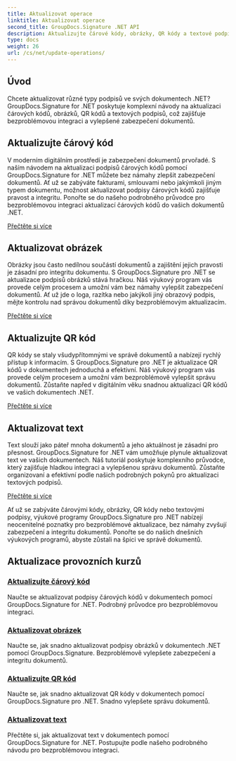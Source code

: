 ```yaml
---
title: Aktualizovat operace
linktitle: Aktualizovat operace
second_title: GroupDocs.Signature .NET API
description: Aktualizujte čárové kódy, obrázky, QR kódy a textové podpisy v dokumentech .NET pomocí výukových programů GroupDocs.Signature pro .NET. Vylepšete zabezpečení a správu dokumentů.
type: docs
weight: 26
url: /cs/net/update-operations/
---
```

## Úvod

Chcete aktualizovat různé typy podpisů ve svých dokumentech .NET? GroupDocs.Signature for .NET poskytuje komplexní návody na aktualizaci čárových kódů, obrázků, QR kódů a textových podpisů, což zajišťuje bezproblémovou integraci a vylepšené zabezpečení dokumentů.

## Aktualizujte čárový kód
V moderním digitálním prostředí je zabezpečení dokumentů prvořadé. S naším návodem na aktualizaci podpisů čárových kódů pomocí GroupDocs.Signature for .NET můžete bez námahy zlepšit zabezpečení dokumentů. Ať už se zabýváte fakturami, smlouvami nebo jakýmkoli jiným typem dokumentu, možnost aktualizovat podpisy čárových kódů zajišťuje pravost a integritu. Ponořte se do našeho podrobného průvodce pro bezproblémovou integraci aktualizací čárových kódů do vašich dokumentů .NET.

[Přečtěte si více](./update-barcode/)

## Aktualizovat obrázek
Obrázky jsou často nedílnou součástí dokumentů a zajištění jejich pravosti je zásadní pro integritu dokumentu. S GroupDocs.Signature pro .NET se aktualizace podpisů obrázků stává hračkou. Náš výukový program vás provede celým procesem a umožní vám bez námahy vylepšit zabezpečení dokumentů. Ať už jde o loga, razítka nebo jakýkoli jiný obrazový podpis, mějte kontrolu nad správou dokumentů díky bezproblémovým aktualizacím.

[Přečtěte si více](./update-image/)

## Aktualizujte QR kód
QR kódy se staly všudypřítomnými ve správě dokumentů a nabízejí rychlý přístup k informacím. S GroupDocs.Signature pro .NET je aktualizace QR kódů v dokumentech jednoduchá a efektivní. Náš výukový program vás provede celým procesem a umožní vám bezproblémově vylepšit správu dokumentů. Zůstaňte napřed v digitálním věku snadnou aktualizací QR kódů ve vašich dokumentech .NET.

[Přečtěte si více](./update-qr-code/)

## Aktualizovat text
Text slouží jako páteř mnoha dokumentů a jeho aktuálnost je zásadní pro přesnost. GroupDocs.Signature for .NET vám umožňuje plynule aktualizovat text ve vašich dokumentech. Náš tutoriál poskytuje komplexního průvodce, který zajišťuje hladkou integraci a vylepšenou správu dokumentů. Zůstaňte organizovaní a efektivní podle našich podrobných pokynů pro aktualizaci textových podpisů.

[Přečtěte si více](./update-text/)

Ať už se zabýváte čárovými kódy, obrázky, QR kódy nebo textovými podpisy, výukové programy GroupDocs.Signature pro .NET nabízejí neocenitelné poznatky pro bezproblémové aktualizace, bez námahy zvyšují zabezpečení a integritu dokumentů. Ponořte se do našich dnešních výukových programů, abyste zůstali na špici ve správě dokumentů.
## Aktualizace provozních kurzů
### [Aktualizujte čárový kód](./update-barcode/)
Naučte se aktualizovat podpisy čárových kódů v dokumentech pomocí GroupDocs.Signature for .NET. Podrobný průvodce pro bezproblémovou integraci.
### [Aktualizovat obrázek](./update-image/)
Naučte se, jak snadno aktualizovat podpisy obrázků v dokumentech .NET pomocí GroupDocs.Signature. Bezproblémově vylepšete zabezpečení a integritu dokumentů.
### [Aktualizujte QR kód](./update-qr-code/)
Naučte se, jak snadno aktualizovat QR kódy v dokumentech pomocí GroupDocs.Signature pro .NET. Snadno vylepšete správu dokumentů.
### [Aktualizovat text](./update-text/)
Přečtěte si, jak aktualizovat text v dokumentech pomocí GroupDocs.Signature for .NET. Postupujte podle našeho podrobného návodu pro bezproblémovou integraci.